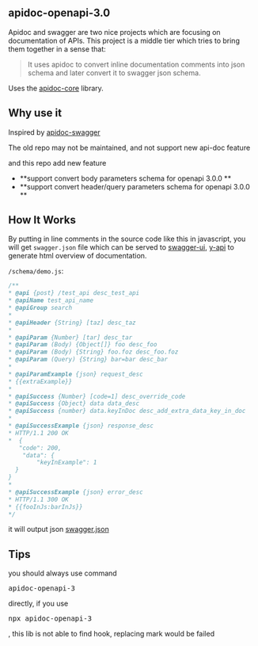 ## apidoc-openapi-3.0

Apidoc and swagger are two nice projects which are focusing on documentation of APIs. 
This project is a middle tier which tries to bring them together in a sense that:
> It uses apidoc to convert inline documentation comments into json schema and later convert it to swagger json schema.

Uses the [apidoc-core](https://github.com/apidoc/apidoc-core) library.

## Why use it
Inspired by [apidoc-swagger](https://github.com/fsbahman/apidoc-swagger-3)  

The old repo may not be maintained, and not support new api-doc feature

and this repo add new feature  

- **support convert body parameters schema for openapi 3.0.0 **
- **support convert header/query parameters schema for openapi 3.0.0 **


## How It Works

By putting in line comments in the source code like this in javascript, you will get `swagger.json` file which can be served to [swagger-ui](https://github.com/swagger-api/swagger-ui), [y-api](https://github.com/YMFE/yapi) to generate html overview of documentation.

`/schema/demo.js`:
```js
/**
* @api {post} /test_api desc_test_api
* @apiName test_api_name
* @apiGroup search
*
* @apiHeader {String} [taz] desc_taz
*
* @apiParam {Number} [tar] desc_tar
* @apiParam (Body) {Object[]} foo desc_foo
* @apiParam (Body) {String} foo.foz desc_foo.foz
* @apiParam (Query) {String} bar=bar desc_bar
*
* @apiParamExample {json} request_desc
* {{extraExample}}
*
* @apiSuccess {Number} [code=1] desc_override_code
* @apiSuccess {Object} data data_desc
* @apiSuccess {number} data.keyInDoc desc_add_extra_data_key_in_doc
*
* @apiSuccessExample {json} response_desc
* HTTP/1.1 200 OK
*  {
   "code": 200,
    "data": {
        "keyInExample": 1
  }
}
*
* @apiSuccessExample {json} error_desc
* HTTP/1.1 300 OK
* {{fooInJs:barInJs}}
*/
```


it will output json [swagger.json](./doc/swagger.json)

## Tips
you should always use command <pre>apidoc-openapi-3</pre> directly, if you use <pre>npx apidoc-openapi-3</pre>, this lib is not able to find hook, replacing mark would be failed
